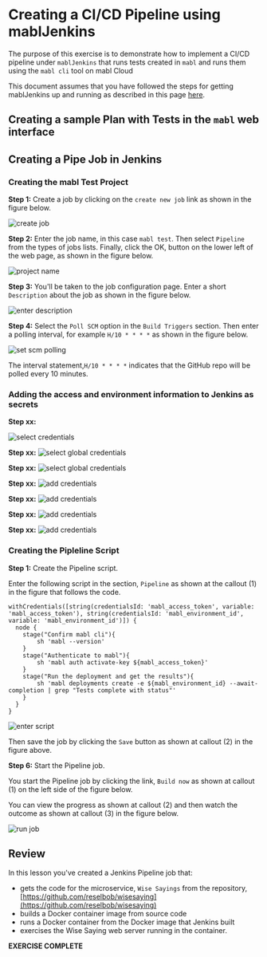 # Creating a CI/CD Pipeline using mablJenkins

The purpose of this exercise is to demonstrate how to implement a CI/CD
pipeline under `mablJenkins` that runs tests created in `mabl` and runs them using the `mabl cli` tool on mabl Cloud

This document assumes that you have followed the steps for getting mablJenkins up and running as
described in this page [here](README.md).

## Creating a sample Plan with Tests in the `mabl` web interface


## Creating a Pipe Job in Jenkins

### Creating the mabl Test Project

**Step 1:** Create a job by clicking on the `create new job` link as shown in the figure below.

![create job](images/create-job.png)

**Step 2:** Enter the job name, in this case `mabl test`. Then select `Pipeline` from the types of jobs lists. 
Finally, click the OK, button on the lower left of the web page, as shown in the figure below.

![project name](images/enter-project-name.png)

**Step 3:** You'll be taken to the job configuration page. Enter a short `Description` about the job as 
shown in the figure below.

![enter description](images/jenkins-description.png)

**Step 4:** Select the `Poll SCM` option in the `Build Triggers` section. Then enter a polling
 interval, for example `H/10 * * * *` as shown in the figure below.

![set scm polling](images/poll-scm.png)

The interval statement,`H/10 * * * *` indicates that the GitHub repo will be polled every 10 minutes.

### Adding the access and environment information to Jenkins as secrets

**Step xx:**

![select credentials](images/select-credentials.png)

**Step xx:**
![select global credentials](images/select-global-credentials.png)

**Step xx:**
![select global credentials](images/select-jenkins.png)

**Step xx:**
![add credentials](images/add-credentials.png)

**Step xx:**
![add credentials](images/add-credentials-02.png)

**Step xx:**
![add credentials](images/add-secret-01.png)

**Step xx:**
![add credentials](images/add-secret-02.png)

### Creating the Pipleline Script

**Step 1:** Create the Pipeline script.

Enter the following script in the section, `Pipeline` as shown at the callout (1) in the figure that follows the code.

```
withCredentials([string(credentialsId: 'mabl_access_token', variable: 'mabl_access_token'), string(credentialsId: 'mabl_environment_id', variable: 'mabl_environment_id')]) {
  node {
    stage("Confirm mabl cli"){
        sh 'mabl --version'
    }
    stage("Authenticate to mabl"){
        sh 'mabl auth activate-key ${mabl_access_token}'
    }
    stage("Run the deployment and get the results"){
        sh 'mabl deployments create -e ${mabl_environment_id} --await-completion | grep "Tests complete with status"'
    }
  }
}
```
![enter script](images/jenkins-script.jpg)

Then save the job by clicking the `Save` button as shown at callout (2) in the figure above.

**Step 6:**  Start the Pipeline job.

You start the Pipeline job by clicking the link, `Build now` as shown at callout (1) on the left side of the figure below.
 
You can view the progress as shown at callout (2) and then watch the outcome as shown at callout (3)
 in the figure below.

![run job](images/jenkins-build.jpg)

## Review

In this lesson you've created a Jenkins Pipeline job that:

* gets the code for the microservice, `Wise Sayings` from the repository, [https://github.com/reselbob/wisesaying](https://github.com/reselbob/wisesaying)
* builds a Docker container image from source code
* runs a Docker container from the Docker image that Jenkins built
* exercises the Wise Saying web server running in the container.

**EXERCISE COMPLETE**